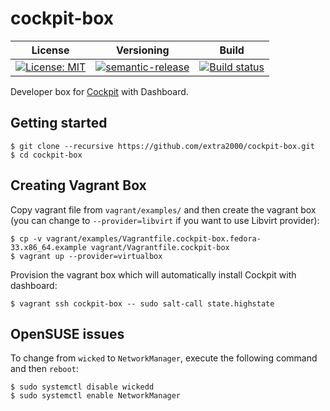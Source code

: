 # cockpit-box

| License | Versioning | Build |
| ------- | ---------- | ----- |
| [![License: MIT](https://img.shields.io/badge/License-MIT-yellow.svg)](https://opensource.org/licenses/MIT) | [![semantic-release](https://img.shields.io/badge/%20%20%F0%9F%93%A6%F0%9F%9A%80-semantic--release-e10079.svg)](https://github.com/semantic-release/semantic-release) | [![Build status](https://ci.appveyor.com/api/projects/status/ib9snsftkpd30k7e/branch/master?svg=true)](https://ci.appveyor.com/project/nikAizuddin/cockpit-box/branch/master) |

Developer box for [Cockpit](https://github.com/cockpit-project/cockpit) with Dashboard.


## Getting started

```
$ git clone --recursive https://github.com/extra2000/cockpit-box.git
$ cd cockpit-box
```


## Creating Vagrant Box

Copy vagrant file from `vagrant/examples/` and then create the vagrant box (you can change to `--provider=libvirt` if you want to use Libvirt provider):
```
$ cp -v vagrant/examples/Vagrantfile.cockpit-box.fedora-33.x86_64.example vagrant/Vagrantfile.cockpit-box
$ vagrant up --provider=virtualbox
```

Provision the vagrant box which will automatically install Cockpit with dashboard:
```
$ vagrant ssh cockpit-box -- sudo salt-call state.highstate
```


## OpenSUSE issues

To change from `wicked` to `NetworkManager`, execute the following command and then `reboot`:
```
$ sudo systemctl disable wickedd
$ sudo systemctl enable NetworkManager
```
